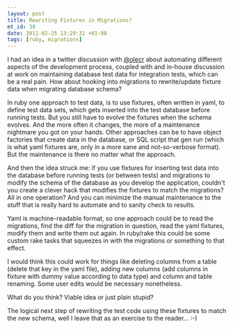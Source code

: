 ```yaml
--- 
layout: post
title: Rewriting Fixtures in Migrations?
mt_id: 39
date: 2011-02-25 13:29:31 +01:00
tags: [ruby, migrations]
---
```


I had an idea in a twitter discussion with [@olecr](http://twitter.com/#!/olecr) about automating different aspects of the development process, coupled with and in-house discussion at work on maintaining database test data for integration tests, which can be a real pain. How about hooking into migrations to rewrite/update fixture data when migrating database schema?

In ruby one approach to test data, is to use fixtures, often written in yaml, to define test data sets, which gets inserted into the test database before running tests. But you still have to evolve the fixtures when the schema evolves. And the more often it changes, the more of a maintenance nightmare you got on your hands. Other approaches can be to have object factories that create data in the database, or SQL script that gen run (which is what yaml fixtures are, only in a more sane and not-so-verbose format). But the maintenance is there no matter what the approach.

And then the idea struck me: if you use fixtures for inserting test data into the database before running tests (or between tests) and migrations to modify the schema of the database as you develop the application, couldn't you create a clever hack that modifies the fixtures to match the migrations? All in one operation? And you can minimize the manual maintenance to the stuff that is really hard to automate and to sanity check to results.

Yaml is machine-readable format, so one approach could be to read the migrations, find the diff for the migration in question, read the yaml fixtures, modify them and write them out again. In ruby/rake this could be some custom rake tasks that squeezes in with the migrations or something to that effect.

I would think this could work for things like deleting columns from a table (delete that key in the yaml file), adding new columns (add columns in fixture with dummy value according to data type) and column and table renaming. Some user edits would be necessary nonetheless.

What do you think? Viable idea or just plain stupid?

The logical next step of rewriting the test code using these fixtures to match the new schema, well I leave that as an exercise to the reader... :-)
